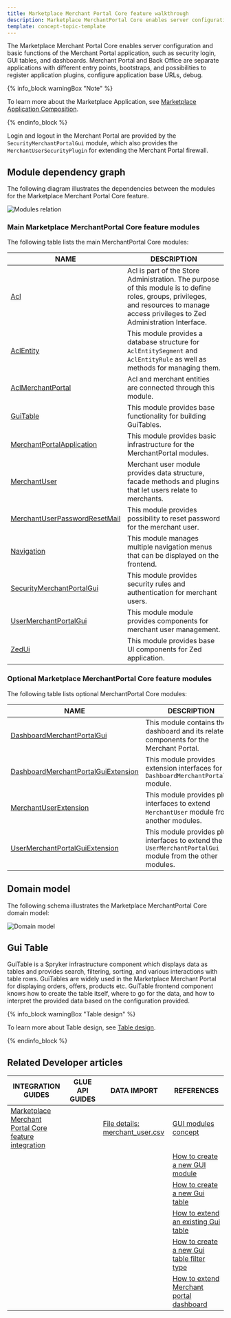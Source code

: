 ```yaml
---
title: Marketplace Merchant Portal Core feature walkthrough
description: Marketplace MerchantPortal Core enables server configuration and the basic functionality of the Merchant Portal such as security login.
template: concept-topic-template
---
```


The Marketplace Merchant Portal Core enables server configuration and basic functions of the Merchant Portal application, such as security login, GUI tables, and dashboards. Merchant Portal and Back Office are separate applications with different entry points, bootstraps, and possibilities to register application plugins, configure application base URLs, debug.

{% info_block warningBox "Note" %}

To learn more about the Marketplace Application, see [Marketplace Application Composition](https://docs.spryker.com/docs/marketplace/dev/architecture-overview/marketplace-application-composition.html).

{% endinfo_block %}

Login and logout in the Merchant Portal are provided by the `SecurityMerchantPortalGui` module, which also provides the `MerchantUserSecurityPlugin` for extending the Merchant Portal firewall.

## Module dependency graph

The following diagram illustrates the dependencies between the modules for the Marketplace Merchant Portal Core feature.

![Modules relation](https://confluence-connect.gliffy.net/embed/image/2e0be237-6e7b-4488-8d4b-811707c14ea0.png?utm_medium=live&utm_source=custom)


### Main Marketplace MerchantPortal Core feature modules

The following table lists the main MerchantPortal Core modules:

| NAME | DESCRIPTION |
| -------------- | ------------------ |
| [Acl](https://github.com/spryker/acl) | Acl is part of the Store Administration. The purpose of this module is to define roles, groups, privileges, and resources to manage access privileges to Zed Administration Interface.   |
| [AclEntity](https://github.com/spryker/acl-entity) | This module provides a database structure for `AclEntitySegment` and `AclEntityRule` as well as methods for managing them.   |
| [AclMerchantPortal](https://github.com/spryker/acl-merchant-portal) | Acl and merchant entities are connected through this module.   |
| [GuiTable](https://github.com/spryker/gui-table) | This module provides base functionality for building GuiTables.    |
| [MerchantPortalApplication](https://github.com/spryker/merchant-portal-application) | This module provides basic infrastructure for the MerchantPortal modules.   |
| [MerchantUser](https://github.com/spryker/merchant-user) | Merchant user module provides data structure, facade methods and plugins that let users relate to merchants.  |
| [MerchantUserPasswordResetMail](https://github.com/spryker/merchant-user-password-reset-mail) | This module provides possibility to reset password for the merchant user.   |
| [Navigation](https://github.com/spryker/navigation) | This module manages multiple navigation menus that can be displayed on the frontend.   |
| [SecurityMerchantPortalGui](https://github.com/spryker/security-merchant-portal-gui) | This module provides security rules and authentication for merchant users.   |
| [UserMerchantPortalGui](https://github.com/spryker/user-merchant-portal-gui) | This module module provides components for merchant user management.    |
| [ZedUi](https://github.com/spryker/zed-ui) | This module provides base UI components for Zed application.   |

### Optional Marketplace MerchantPortal Core feature modules

The following table lists optional MerchantPortal Core modules:

| NAME | DESCRIPTION |
| -------------------- | --------------------- |
| [DashboardMerchantPortalGui](https://github.com/spryker/dashboard-merchant-portal-gui) | This module contains the dashboard and its related components for the Merchant Portal.  |
| [DashboardMerchantPortalGuiExtension](https://github.com/spryker/dashboard-merchant-portal-gui-extension) | This module provides extension interfaces for the `DashboardMerchantPortalGui` module.|
| [MerchantUserExtension](https://github.com/spryker/merchant-user-extension) | This module provides plugin interfaces to extend `MerchantUser` module from another modules.  |
| [UserMerchantPortalGuiExtension](https://github.com/spryker/user-merchant-portal-gui-extension) | This module provides plugin interfaces to extend the `UserMerchantPortalGui` module from the other modules.

## Domain model

The following schema illustrates the Marketplace MerchantPortal Core domain model:

![Domain model](https://confluence-connect.gliffy.net/embed/image/2f5bae0d-8b37-45f5-ad08-06ca5c0c562d.png?utm_medium=live&utm_source=custom)

## Gui Table

GuiTable is a Spryker infrastructure component which displays data as tables and provides search, filtering, sorting, and various interactions with table rows.
GuiTables are widely used in the Marketplace Merchant Portal for displaying orders, offers, products etc.
GuiTable frontend component knows how to create the table itself, where to go for the data, and how to interpret the provided data based on the configuration provided.

{% info_block warningBox "Table design" %}

To learn more about Table design, see [Table design](/docs/marketplace/dev/front-end/table-design/).

{% endinfo_block %}

## Related Developer articles

|INTEGRATION GUIDES  |GLUE API GUIDES  |DATA IMPORT  | REFERENCES  |
|---------|---------|---------|--------|
| [Marketplace Merchant Portal Core feature integration](/docs/marketplace/dev/feature-integration-guides/{{page.version}}/marketplace-merchant-portal-core-feature-integration.html)          |          | [File details: merchant_user.csv](/docs/marketplace/dev/data-import/{{page.version}}/file-details-merchant-user.csv.html)           | [GUI modules concept](/docs/marketplace/dev/feature-walkthroughs/{{page.version}}/marketplace-merchant-portal-core-feature-walkthrough/gui-modules-concept.html) |
|        |          |          | [How to create a new GUI module](https://docs.spryker.com/docs/marketplace/dev/howtos/how-to-create-gui-module.html)  |
|        |          |          | [How to create a new Gui table](https://docs.spryker.com/docs/marketplace/dev/howtos/how-to-create-gui-table.html)  |
|        |          |          | [How to extend an existing Gui table](https://docs.spryker.com/docs/marketplace/dev/howtos/how-to-extend-gui-table.html)  |
|        |          |          | [How to create a new Gui table filter type](https://docs.spryker.com/docs/marketplace/dev/howtos/how-to-add-new-guitable-filter-type.html)  |
|        |          |          | [How to extend Merchant portal dashboard](https://docs.spryker.com/docs/marketplace/dev/howtos/how-to-extend-merchant-portal-dashboard.html)  |
